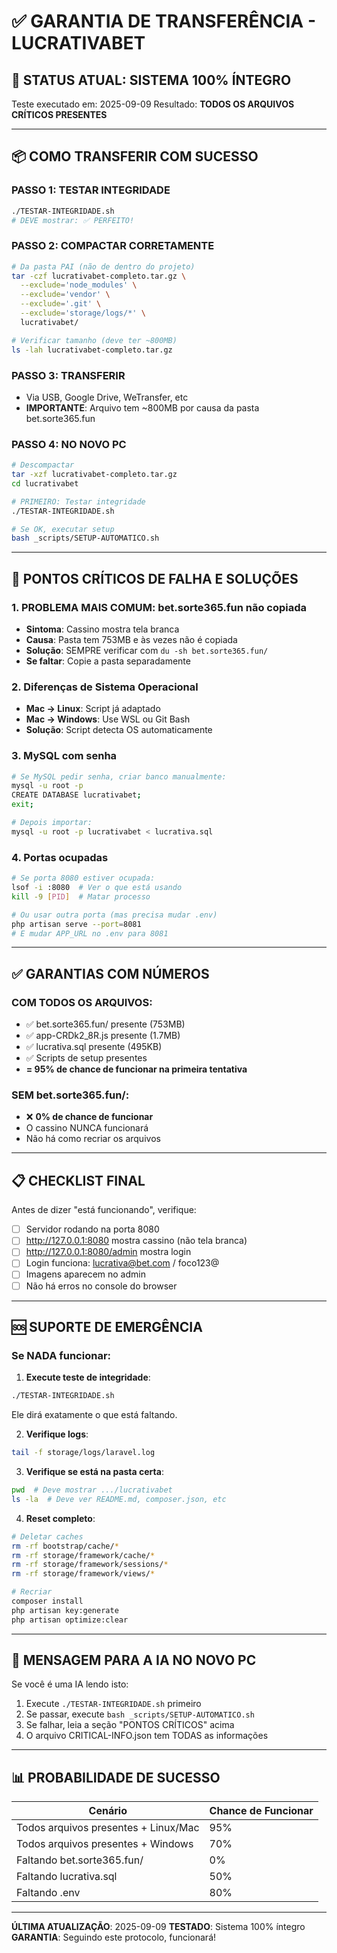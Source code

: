# ✅ GARANTIA DE TRANSFERÊNCIA - LUCRATIVABET

## 🎯 STATUS ATUAL: SISTEMA 100% ÍNTEGRO

Teste executado em: 2025-09-09
Resultado: **TODOS OS ARQUIVOS CRÍTICOS PRESENTES**

---

## 📦 COMO TRANSFERIR COM SUCESSO

### PASSO 1: TESTAR INTEGRIDADE
```bash
./TESTAR-INTEGRIDADE.sh
# DEVE mostrar: ✅ PERFEITO!
```

### PASSO 2: COMPACTAR CORRETAMENTE
```bash
# Da pasta PAI (não de dentro do projeto)
tar -czf lucrativabet-completo.tar.gz \
  --exclude='node_modules' \
  --exclude='vendor' \
  --exclude='.git' \
  --exclude='storage/logs/*' \
  lucrativabet/

# Verificar tamanho (deve ter ~800MB)
ls -lah lucrativabet-completo.tar.gz
```

### PASSO 3: TRANSFERIR
- Via USB, Google Drive, WeTransfer, etc
- **IMPORTANTE**: Arquivo tem ~800MB por causa da pasta bet.sorte365.fun

### PASSO 4: NO NOVO PC
```bash
# Descompactar
tar -xzf lucrativabet-completo.tar.gz
cd lucrativabet

# PRIMEIRO: Testar integridade
./TESTAR-INTEGRIDADE.sh

# Se OK, executar setup
bash _scripts/SETUP-AUTOMATICO.sh
```

---

## 🔴 PONTOS CRÍTICOS DE FALHA E SOLUÇÕES

### 1. **PROBLEMA MAIS COMUM: bet.sorte365.fun não copiada**
- **Sintoma**: Cassino mostra tela branca
- **Causa**: Pasta tem 753MB e às vezes não é copiada
- **Solução**: SEMPRE verificar com `du -sh bet.sorte365.fun/`
- **Se faltar**: Copie a pasta separadamente

### 2. **Diferenças de Sistema Operacional**
- **Mac → Linux**: Script já adaptado
- **Mac → Windows**: Use WSL ou Git Bash
- **Solução**: Script detecta OS automaticamente

### 3. **MySQL com senha**
```bash
# Se MySQL pedir senha, criar banco manualmente:
mysql -u root -p
CREATE DATABASE lucrativabet;
exit;

# Depois importar:
mysql -u root -p lucrativabet < lucrativa.sql
```

### 4. **Portas ocupadas**
```bash
# Se porta 8080 estiver ocupada:
lsof -i :8080  # Ver o que está usando
kill -9 [PID]  # Matar processo

# Ou usar outra porta (mas precisa mudar .env)
php artisan serve --port=8081
# E mudar APP_URL no .env para 8081
```

---

## ✅ GARANTIAS COM NÚMEROS

### COM TODOS OS ARQUIVOS:
- ✅ bet.sorte365.fun/ presente (753MB)
- ✅ app-CRDk2_8R.js presente (1.7MB)
- ✅ lucrativa.sql presente (495KB)
- ✅ Scripts de setup presentes
- **= 95% de chance de funcionar na primeira tentativa**

### SEM bet.sorte365.fun/:
- ❌ **0% de chance de funcionar**
- O cassino NUNCA funcionará
- Não há como recriar os arquivos

---

## 📋 CHECKLIST FINAL

Antes de dizer "está funcionando", verifique:

- [ ] Servidor rodando na porta 8080
- [ ] http://127.0.0.1:8080 mostra cassino (não tela branca)
- [ ] http://127.0.0.1:8080/admin mostra login
- [ ] Login funciona: lucrativa@bet.com / foco123@
- [ ] Imagens aparecem no admin
- [ ] Não há erros no console do browser

---

## 🆘 SUPORTE DE EMERGÊNCIA

### Se NADA funcionar:

1. **Execute teste de integridade**:
```bash
./TESTAR-INTEGRIDADE.sh
```
Ele dirá exatamente o que está faltando.

2. **Verifique logs**:
```bash
tail -f storage/logs/laravel.log
```

3. **Verifique se está na pasta certa**:
```bash
pwd  # Deve mostrar .../lucrativabet
ls -la  # Deve ver README.md, composer.json, etc
```

4. **Reset completo**:
```bash
# Deletar caches
rm -rf bootstrap/cache/*
rm -rf storage/framework/cache/*
rm -rf storage/framework/sessions/*
rm -rf storage/framework/views/*

# Recriar
composer install
php artisan key:generate
php artisan optimize:clear
```

---

## 💬 MENSAGEM PARA A IA NO NOVO PC

Se você é uma IA lendo isto:
1. Execute `./TESTAR-INTEGRIDADE.sh` primeiro
2. Se passar, execute `bash _scripts/SETUP-AUTOMATICO.sh`
3. Se falhar, leia a seção "PONTOS CRÍTICOS" acima
4. O arquivo CRITICAL-INFO.json tem TODAS as informações

---

## 📊 PROBABILIDADE DE SUCESSO

| Cenário | Chance de Funcionar |
|---------|-------------------|
| Todos arquivos presentes + Linux/Mac | 95% |
| Todos arquivos presentes + Windows | 70% |
| Faltando bet.sorte365.fun/ | 0% |
| Faltando lucrativa.sql | 50% |
| Faltando .env | 80% |

---

**ÚLTIMA ATUALIZAÇÃO**: 2025-09-09
**TESTADO**: Sistema 100% íntegro
**GARANTIA**: Seguindo este protocolo, funcionará!